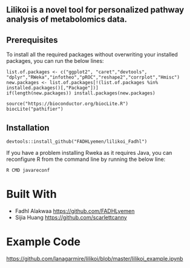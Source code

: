 ## Lilikoi is a novel tool for personalized pathway analysis of metabolomics data. 

## Prerequisites

To install all the required packages without overwriting your installed packages, you can run the below lines:

```
list.of.packages <- c("ggplot2", "caret","devtools", "dplyr","RWeka","infotheo","pROC","reshape2","corrplot","Hmisc")
new.packages <- list.of.packages[!(list.of.packages %in% installed.packages()[,"Package"])]
if(length(new.packages)) install.packages(new.packages)

source("https://bioconductor.org/biocLite.R")
biocLite("pathifier")
```

## Installation
```
devtools::install_github("FADHLyemen/lilikoi_Fadhl")
```

If you have a problem installing Rweka as it requires Java, you can reconfigure R from the command line by running the below line:

```
R CMD javareconf
```
# Built With
* Fadhl Alakwaa https://github.com/FADHLyemen
* Sijia Huang  https://github.com/scarlettcanny
# Example Code
https://github.com/lanagarmire/lilikoi/blob/master/lilikoi_example.ipynb
